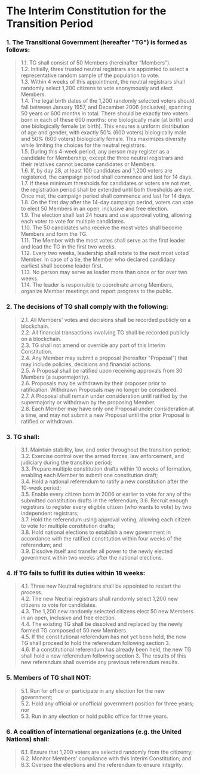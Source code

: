 # The Interim Constitution for the Transition Period

### 1. The Transitional Government (hereafter "TG") is formed as follows:

> 1.1. TG shall consist of 50 Members (hereinafter “Members”).  
> 1.2. Initially, three trusted neutral registrars are appointed to select a representative random sample of the population to vote.  
> 1.3. Within 4 weeks of this appointment, the neutral registrars shall randomly select 1,200 citizens to vote anonymously and elect Members.  
> 1.4. The legal birth dates of the 1,200 randomly selected voters should fall between January 1957, and December 2006 (inclusive), spanning 50 years or 600 months in total. There should be exactly two voters born in each of these 600 months: one biologically male (at birth) and one biologically female (at birth). This ensures a uniform distribution of age and gender, with exactly 50% (600 voters) biologically male and 50% (600 voters) biologically female. This maximizes diversity while limiting the choices for the neutral registrars.  
> 1.5. During this 4-week period, any person may register as a candidate for Membership, except the three neutral registrars and their relatives cannot become candidates or Members.   
> 1.6. If, by day 28, at least 100 candidates and 1,200 voters are registered, the campaign period shall commence and last for 14 days.  
> 1.7. If these minimum thresholds for candidates or voters are not met, the registration period shall be extended until both thresholds are met. Once met, the campaign period shall commence and last for 14 days.  
> 1.8. On the first day after the 14-day campaign period, voters can vote to elect 50 Members in an open, inclusive and free election.  
> 1.9. The election shall last 24 hours and use approval voting, allowing each voter to vote for multiple candidates.  
> 1.10. The 50 candidates who receive the most votes shall become Members and form the TG.  
> 1.11. The Member with the most votes shall serve as the first leader and lead the TG in the first two weeks.  
> 1.12. Every two weeks, leadership shall rotate to the next most voted Member. In case of a tie, the Member who declared candidacy earliest shall become leader first.  
> 1.13. No person may serve as leader more than once or for over two weeks.  
> 1.14. The leader is responsible to coordinate among Members, organize Member meetings and report progress to the public.

### 2. The decisions of TG shall comply with the following:

> 2.1. All Members' votes and decisions shall be recorded publicly on a blockchain.  
> 2.2. All financial transactions involving TG shall be recorded publicly on a blockchain.  
> 2.3. TG shall not amend or override any part of this Interim Constitution.  
> 2.4. Any Member may submit a proposal (hereafter "Proposal") that may include policies, decisions and financial actions.  
> 2.5. A Proposal shall be ratified upon receiving approvals from 30 Members (a supermajority).  
> 2.6. Proposals may be withdrawn by their proposer prior to ratification. Withdrawn Proposals may no longer be considered.  
> 2.7. A Proposal shall remain under consideration until ratified by the supermajority or withdrawn by the proposing Member.  
> 2.8. Each Member may have only one Proposal under consideration at a time, and may not submit a new Proposal until the prior Proposal is ratified or withdrawn.

### 3. TG shall:

> 3.1. Maintain stability, law, and order throughout the transition period;  
> 3.2. Exercise control over the armed forces, law enforcement, and judiciary during the transition period;  
> 3.3. Prepare multiple constitution drafts within 10 weeks of formation, enabling each Member to submit one constitution draft;  
> 3.4. Hold a national referendum to ratify a new constitution after the 10-week period;  
> 3.5. Enable every citizen born in 2006 or earlier to vote for any of the submitted constitution drafts in the referendum;
> 3.6. Recruit enough registrars to register every eligible citizen (who wants to vote) by two independent registrars;  
> 3.7. Hold the referendum using approval voting, allowing each citizen to vote for multiple constitution drafts;  
> 3.8. Hold national elections to establish a new government in accordance with the ratified constitution within four weeks of the referendum; and  
> 3.9. Dissolve itself and transfer all power to the newly elected government within two weeks after the national elections.

### 4. If TG fails to fulfill its duties within 18 weeks:

> 4.1. Three new Neutral registrars shall be appointed to restart the process.  
> 4.2. The new Neutral registrars shall randomly select 1,200 new citizens to vote for candidates.  
> 4.3. The 1,200 new randomly selected citizens elect 50 new Members in an open, inclusive and free election.  
> 4.4. The existing TG shall be dissolved and replaced by the newly formed TG composed of 50 new Members.  
> 4.5. If the constitutional referendum has not yet been held, the new TG shall proceed to hold the referendum following section 3.  
> 4.6. If a constitutional referendum has already been held, the new TG shall hold a new referendum following section 3. The results of this new referendum shall override any previous referendum results.  

### 5. Members of TG shall NOT:

> 5.1. Run for office or participate in any election for the new government;  
> 5.2. Hold any official or unofficial government position for three years; nor  
> 5.3. Run in any election or hold public office for three years.

### 6. A coalition of international organizations (e.g. the United Nations) shall:

> 6.1. Ensure that 1,200 voters are selected randomly from the citizenry;  
> 6.2. Monitor Members' compliance with this Interim Constitution; and  
> 6.3. Oversee the elections and the referendum to ensure integrity.
